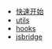 <!-- docs/_sidebar.md -->

- [快速开始](/zh-cn/)
- [utils](/zh-cn/utils.md)
- [hooks](/zh-cn/hooks.md)
- [jsbridge](/zh-cn/jsbridge.md)
